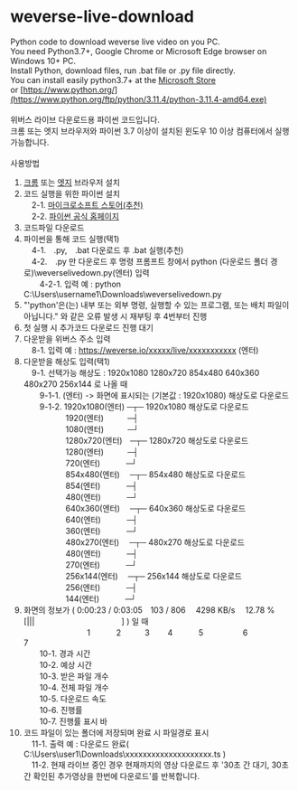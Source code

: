 # weverse-live-download  <br>
Python code to download weverse live video on you PC.  <br>
You need Python3.7+, Google Chrome or Microsoft Edge browser on Windows 10+ PC.  <br>
Install Python, download files, run .bat file or .py file directly.  <br>
You can install easily python3.7+ at the [Microsoft Store](https://apps.microsoft.com/store/detail/python-311/9NRWMJP3717K?hl=ko-kr&gl=kr)  <br>
or [https://www.python.org/](https://www.python.org/ftp/python/3.11.4/python-3.11.4-amd64.exe)  <br>
  <br>
위버스 라이브 다운로드용 파이썬 코드입니다.  <br>
크롬 또는 엣지 브라우저와 파이썬 3.7 이상이 설치된 윈도우 10 이상 컴퓨터에서 실행 가능합니다.  <br>
  <br>
사용방법  <br>
1. [크롬](https://www.google.com/intl/ko_kr/chrome/) 또는 [엣지](https://www.microsoft.com/ko-kr/edge/download?form=MA13FJ) 브라우저 설치  <br>
2. 코드 실행을 위한 파이썬 설치  <br>
　2-1. [마이크로소프트 스토어(추천)](https://apps.microsoft.com/store/detail/python-311/9NRWMJP3717K?hl=ko-kr&gl=kr)  <br>
　2-2. [파이썬 공식 홈페이지](https://www.python.org/downloads/)  <br>
3. 코드파일 다운로드  <br>
4. 파이썬을 통해 코드 실행(택1)  <br>
　4-1.　.py,　.bat 다운로드 후 .bat 실행(추천)  <br>
　4-2.　.py 만 다운로드 후 명령 프롬프트 창에서 python (다운로드 폴더 경로)\weverselivedown.py(엔터) 입력  <br>
　　4-2-1. 입력 예 : python C:\Users\username1\Downloads\weverselivedown.py  <br>
6. "'python'은(는) 내부 또는 외부 명령, 실행할 수 있는 프로그램, 또는 배치 파일이 아닙니다." 와 같은 오류 발생 시 재부팅 후 4번부터 진행  <br>
7. 첫 실행 시 추가코드 다운로드 진행 대기  <br>
8. 다운받을 위버스 주소 입력  <br>
　8-1. 입력 예 : https://weverse.io/xxxxx/live/xxxxxxxxxxx (엔터)  <br>
9. 다운받을 해상도 입력(택1)  <br>
　9-1. 선택가능 해상도 : 1920x1080 1280x720 854x480 640x360 480x270 256x144 로 나올 때  <br>
　　9-1-1. (엔터) -> 화면에 표시되는 (기본값 : 1920x1080) 해상도로 다운로드  <br>
　　9-1-2. 1920x1080(엔터) ─┬─ 1920x1080 해상도로 다운로드  <br>
　　　　　 1920(엔터)　　　─┤  <br>
　　　　　 1080(엔터)　　　─┘  <br>
　　　　　 1280x720(엔터)　─┬─ 1280x720 해상도로 다운로드  <br>
　　　　　 1280(엔터)　　　─┤  <br>
　　　　　 720(엔터)　　　 ─┘  <br>
　　　　　 854x480(엔터)　 ─┬─ 854x480 해상도로 다운로드  <br>
　　　　　 854(엔터)　　　 ─┤  <br>
　　　　　 480(엔터)　　　 ─┘  <br>
　　　　　 640x360(엔터)　 ─┬─ 640x360 해상도로 다운로드  <br>
　　　　　 640(엔터)　　　 ─┤  <br>
　　　　　 360(엔터)　　　 ─┘  <br>
　　　　　 480x270(엔터)　 ─┬─ 480x270 해상도로 다운로드  <br>
　　　　　 480(엔터)　　　 ─┤  <br>
　　　　　 270(엔터)　　　 ─┘  <br>
　　　　　 256x144(엔터)　 ─┬─ 256x144 해상도로 다운로드  <br>
　　　　　 256(엔터)　　　 ─┤  <br>
　　　　　 144(엔터)　　　 ─┘  <br>
10. 화면의 정보가 ( 0:00:23 / 0:03:05　103 / 806　 4298 KB/s　 12.78 %　[|||　　　　　　　　　　　] ) 일 때  <br>
　　　　　　　　1　　　 2　　　3　　 4　　　 5　　　　　6　　　　　　　　　7  <br>
　　10-1. 경과 시간  <br>
　　10-2. 예상 시간  <br>
　　10-3. 받은 파일 개수  <br>
　　10-4. 전체 파일 개수  <br>
　　10-5. 다운로드 속도  <br>
　　10-6. 진행률  <br>
　　10-7. 진행률 표시 바  <br>
11. 코드 파일이 있는 폴더에 저장되며 완료 시 파일경로 표시  <br>
　11-1. 출력 예 : 다운로드 완료( C:\Users\user1\Downloads\xxxxxxxxxxxxxxxxxxxx.ts )  <br>
　11-2. 현재 라이브 중인 경우 현재까지의 영상 다운로드 후 '30초 간 대기, 30초 간 확인된 추가영상을 한번에 다운로드'를 반복합니다.  <br>
  <br>
